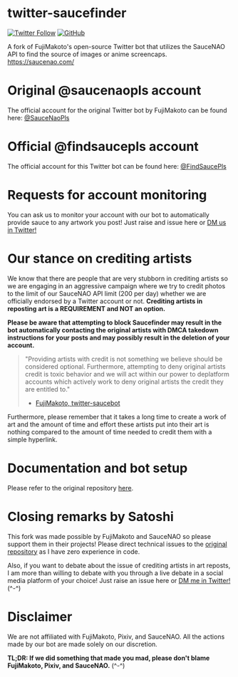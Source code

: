 # twitter-saucefinder
[![Twitter Follow](https://img.shields.io/twitter/follow/findsaucepls)](https://twitter.com/findsaucepls) [![GitHub](https://img.shields.io/github/license/Satoshiii-DCS/twitter-saucefinder)](https://github.com/Satoshiii-DCS/twitter-saucefinder/blob/master/LICENSE)

A fork of FujiMakoto's open-source Twitter bot that utilizes the SauceNAO API to find the source of images or anime screencaps.
https://saucenao.com/

# Original @saucenaopls account
The official account for the original Twitter bot by FujiMakoto can be found here: [@SauceNaoPls](https://twitter.com/saucenaopls)

# Official @findsaucepls account
The official account for this Twitter bot can be found here: [@FindSaucePls](https://twitter.com/findsaucepls)

# Requests for account monitoring
You can ask us to monitor your account with our bot to automatically provide sauce to any artwork you post! Just raise and issue here or [DM us in Twitter!](https://twitter.com/findsaucepls)

# Our stance on crediting artists
We know that there are people that are very stubborn in crediting artists so we are engaging in an aggressive campaign where we try to credit photos to the limit of our SauceNAO API limit (200 per day) whether we are officially endorsed by a Twitter account or not. __Crediting artists in reposting art is a REQUIREMENT and NOT an option.__

**Please be aware that attempting to block Saucefinder may result in the bot automatically contacting the original artists with DMCA takedown instructions for your posts and may possibly result in the deletion of your account.**

> "Providing artists with credit is not something we believe should be considered optional. Furthermore, attempting to deny original artists credit is toxic behavior and we will act within our power to deplatform accounts which actively work to deny original artists the credit they are entitled to." 
>
> - [FujiMakoto, twitter-saucebot](https://github.com/FujiMakoto/twitter-saucenao)

Furthermore, please remember that it takes a long time to create a work of art and the amount of time and effort these artists put into their art is nothing compared to the amount of time needed to credit them with a simple hyperlink.

# Documentation and bot setup
Please refer to the original repository [here](https://github.com/FujiMakoto/twitter-saucenao).

# Closing remarks by Satoshi
This fork was made possible by FujiMakoto and SauceNAO so please support them in their projects! Please direct technical issues to the [original repository](https://github.com/FujiMakoto/twitter-saucenao) as I have zero experience in code.

Also, if you want to debate about the issue of crediting artists in art reposts, I am more than willing to debate with you through a live debate in a social media platform of your choice! Just raise an issue here or [DM me in Twitter!](https://twitter.com/satoshi_140) (^-^)

# Disclaimer
We are not affiliated with FujiMakoto, Pixiv, and SauceNAO. All the actions made by our bot are made solely on our discretion.

**TL;DR: If we did something that made you mad, please don't blame FujiMakoto, Pixiv, and SauceNAO.** (^-^)

